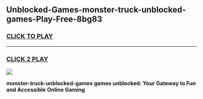 
## Unblocked-Games-monster-truck-unblocked-games-Play-Free-8bg83
<h3>
<a href="https://premium76.site?title=monster-truck-unblocked-games&ref=15A">CLICK TO PLAY</a></h3>
<hr>

<h3>
<a href="https://premium76.site?title=monster-truck-unblocked-games&ref=15A">CLICK 2 PLAY</a>
  
</h3>

<a href="https://premium76.site?title=monster-truck-unblocked-games&ref=15A"><img src="https://clearcache.store/games.png"></a>


**monster-truck-unblocked-games games unblocked: Your Gateway to Fun and Accessible Online Gaming**
